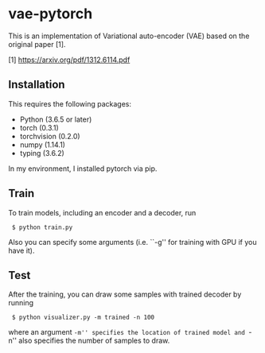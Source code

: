 # vae-pytorch
This is an implementation of Variational auto-encoder (VAE) based on the original paper [1].

[1] https://arxiv.org/pdf/1312.6114.pdf

## Installation
This requires the following packages:

 - Python (3.6.5 or later)
 - torch (0.3.1)
 - torchvision (0.2.0)
 - numpy (1.14.1)
 - typing (3.6.2)

In my environment, I installed pytorch via pip.

## Train
To train models, including an encoder and a decoder, run

     $ python train.py

Also you can specify some arguments (i.e. ``-g'' for training with GPU if you have it).

## Test
After the training, you can draw some samples with trained decoder by running

     $ python visualizer.py -m trained -n 100

where an argument ``-m'' specifies the location of trained model and ``-n'' also specifies the number of samples to draw.
